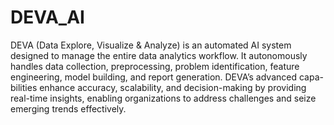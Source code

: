 # DEVA_AI

DEVA (Data Explore, Visualize & Analyze) is an automated AI system designed to manage the entire data analytics workflow. It autonomously handles data collection, preprocessing, problem identification, feature engineering, model building, and report generation. DEVA’s advanced capa- bilities enhance accuracy, scalability, and decision-making by providing real-time insights, enabling organizations to address challenges and seize emerging trends effectively.
